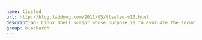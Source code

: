 ```yaml
---
name: tlssled
url: http://blog.taddong.com/2011/05/tlssled-v10.html
description: Linux shell script whose purpose is to evaluate the security of a target SSL/TLS (HTTPS) web server implementation. URL : http://blog.taddong.com/2011/05/tlssled-v10.html Groups : blackarch blackarch-automation blackarch-scanner
group: blackarch
---
```

